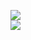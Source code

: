 [![](https://img.shields.io/badge/Made%20With-Github%20Spray-lightgrey.svg?style=for-the-badge&logo=github)](https://github.com/Annihil/github-spray#16819)  
[![](https://i.imgur.com/2DrTn0Z.gif)](https://github.com/Annihil/github-spray)